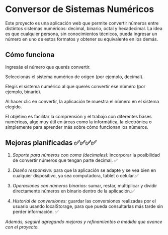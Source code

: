 # Conversor de Sistemas Numéricos
Este proyecto es una aplicación web que permite convertir números entre distintos sistemas numéricos: decimal, binario, octal y hexadecimal. La idea es que cualquier persona, sin conocimientos técnicos, pueda ingresar un número en uno de estos formatos y obtener su equivalente en los demás.

## Cómo funciona
Ingresás el número que querés convertir.

Seleccionás el sistema numérico de origen (por ejemplo, decimal).

Elegís el sistema numérico al que querés convertir ese número (por ejemplo, binario).

Al hacer clic en convertir, la aplicación te muestra el número en el sistema elegido.

El objetivo es facilitar la comprensión y el trabajo con diferentes bases numéricas, algo muy útil en áreas como la informática, la electrónica o simplemente para aprender más sobre cómo funcionan los números.

## Mejoras planificadas ✅✅✅✅
1. _Soporte para números con coma (decimales):_ incorporar la posibilidad de convertir números que tengan parte decimal. ✅

2. _Diseño responsive:_ para que la aplicación se adapte y se vea bien en cualquier dispositivo, ya sea computadora, tablet o celular.✅

3. _Operaciones con números binarios:_ sumar, restar, multiplicar y dividir directamente números en binario dentro de la aplicación.✅

4. _Historial de conversiones:_ guardar las conversiones realizadas por el usuario usando localStorage, para que pueda consultarlas más tarde sin perder información. ✅

*Además, seguiré agregando mejoras y refinamientos a medida que avance con el proyecto.*
